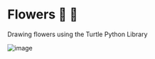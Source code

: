 # Flowers 🌼 🌱 

Drawing flowers using the Turtle Python Library 

![image](https://user-images.githubusercontent.com/55750079/222921741-e88c01bb-3a28-4aa6-b98b-28e085c9fe25.png)
